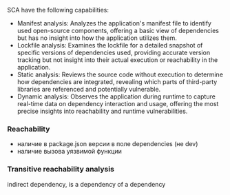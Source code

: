 SCA have the following capabilities:
* Manifest analysis: Analyzes the application's manifest file to identify used open-source components, offering a basic view of dependencies but has no insight into how the application utilizes them.
* Lockfile analysis: Examines the lockfile for a detailed snapshot of specific versions of dependencies used, providing accurate version tracking but not insight into their actual execution or reachability in the application.
* Static analysis: Reviews the source code without execution to determine how dependencies are integrated, revealing which parts of third-party libraries are referenced and potentially vulnerable.
* Dynamic analysis: Observes the application during runtime to capture real-time data on dependency interaction and usage, offering the most precise insights into reachability and runtime vulnerabilities.

### Reachability
- наличие в package.json версии в поле dependencies (не dev)
-  наличие вызова уязвимой функции


### Transitive reachability analysis
indirect dependency, is a dependency of a dependency
